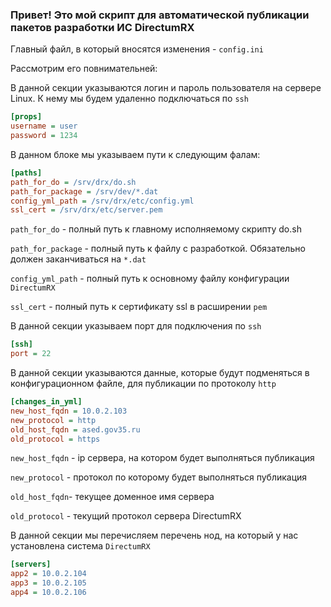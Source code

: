 ### Привет! Это мой скрипт для автоматической публикации пакетов разработки ИС DirectumRX

Главный файл, в который вносятся изменения - `config.ini`

Рассмотрим его повнимательней:

В данной секции указываются логин и пароль пользователя на сервере Linux.
К нему мы будем удаленно подключаться по `ssh`
```ini
[props]
username = user
password = 1234
```

В данном блоке мы указываем пути к следующим фалам:
```ini
[paths]
path_for_do = /srv/drx/do.sh
path_for_package = /srv/dev/*.dat
config_yml_path = /srv/drx/etc/config.yml
ssl_cert = /srv/drx/etc/server.pem
```

`path_for_do` - полный путь к главному исполняемому скрипту do.sh

`path_for_package` - полный путь к файлу с разработкой. Обязательно должен заканчиваться на `*.dat`

`config_yml_path` - полный путь к основному файлу конфигурации `DirectumRX`

`ssl_cert` - полный путь к сертификату ssl в расширении `pem`

В данной секции указываем порт для подключения по `ssh`
```ini
[ssh]
port = 22
```

В данной секции указываются данные, которые будут подменяться в конфигурационном файле, 
для публикации по протоколу `http`
```ini
[changes_in_yml]
new_host_fqdn = 10.0.2.103
new_protocol = http
old_host_fqdn = ased.gov35.ru
old_protocol = https
```

`new_host_fqdn` - ip сервера, на котором будет выполняться публикация

`new_protocol` - протокол по которому будет выполняться публикация

`old_host_fqdn`- текущее доменное имя сервера

`old_protocol` - текущий протокол сервера DirectumRX

В данной секции мы перечисляем перечень нод, на который у нас установлена 
система `DirectumRX`
```ini
[servers]
app2 = 10.0.2.104
app3 = 10.0.2.105
app4 = 10.0.2.106
```

